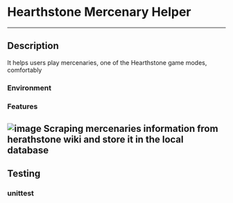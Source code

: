 # Hearthstone Mercenary Helper

---

## Description
It helps users play mercenaries, one of the Hearthstone game modes, comfortably

### Environment

### Features
![image](https://user-images.githubusercontent.com/55830760/195769817-9b7058df-e776-45a7-9493-a0651c5c3044.png)
Scraping mercenaries information from herathstone wiki and store it in the local database
----

## Testing

### unittest

